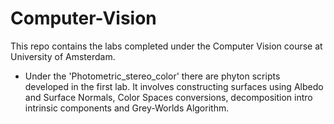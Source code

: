 # Computer-Vision

This repo contains the labs completed under the Computer Vision course at University of Amsterdam.
- Under the 'Photometric_stereo_color' there are phyton scripts developed in the first lab. It involves constructing surfaces using Albedo and Surface Normals, Color Spaces conversions, decomposition intro intrinsic components and Grey-Worlds Algorithm.
